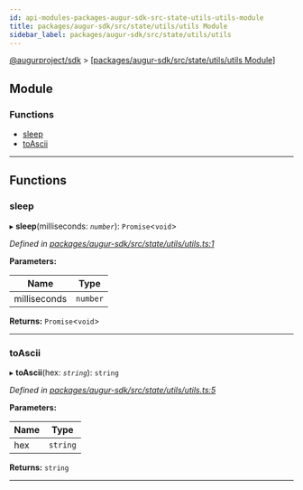 ```yaml
---
id: api-modules-packages-augur-sdk-src-state-utils-utils-module
title: packages/augur-sdk/src/state/utils/utils Module
sidebar_label: packages/augur-sdk/src/state/utils/utils
---
```


[@augurproject/sdk](api-readme.md) > [[packages/augur-sdk/src/state/utils/utils Module]](api-modules-packages-augur-sdk-src-state-utils-utils-module.md)

## Module

### Functions

* [sleep](api-modules-packages-augur-sdk-src-state-utils-utils-module.md#sleep)
* [toAscii](api-modules-packages-augur-sdk-src-state-utils-utils-module.md#toascii)

---

## Functions

<a id="sleep"></a>

###  sleep

▸ **sleep**(milliseconds: *`number`*): `Promise`<`void`>

*Defined in [packages/augur-sdk/src/state/utils/utils.ts:1](https://github.com/AugurProject/augur/blob/a689f5d0f9/packages/augur-sdk/src/state/utils/utils.ts#L1)*

**Parameters:**

| Name | Type |
| ------ | ------ |
| milliseconds | `number` |

**Returns:** `Promise`<`void`>

___
<a id="toascii"></a>

###  toAscii

▸ **toAscii**(hex: *`string`*): `string`

*Defined in [packages/augur-sdk/src/state/utils/utils.ts:5](https://github.com/AugurProject/augur/blob/a689f5d0f9/packages/augur-sdk/src/state/utils/utils.ts#L5)*

**Parameters:**

| Name | Type |
| ------ | ------ |
| hex | `string` |

**Returns:** `string`

___

